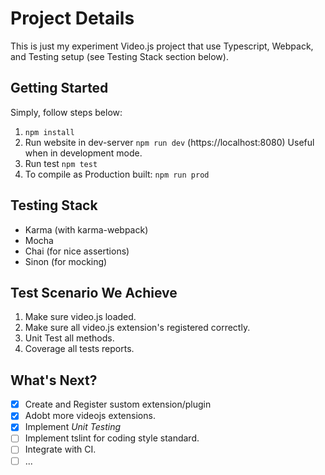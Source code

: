 # Project Details
This is just my experiment Video.js project that use Typescript, Webpack, and Testing setup (see Testing Stack section below).

## Getting Started
Simply, follow steps below:

  1. `npm install`
  2. Run website in dev-server `npm run dev` (https://localhost:8080)
    Useful when in development mode.
  3. Run test `npm test`
  4. To compile as Production built: `npm run prod`

## Testing Stack

- Karma (with karma-webpack)
- Mocha
- Chai (for nice assertions)
- Sinon (for mocking)

## Test Scenario We Achieve

1. Make sure video.js loaded.
2. Make sure all video.js extension's registered correctly.
3. Unit Test all methods.
4. Coverage all tests reports.

## What's Next?

- [x] Create and Register sustom extension/plugin
- [x] Adobt more videojs extensions.
- [x] Implement *Unit Testing*
- [ ] Implement tslint for coding style standard.
- [ ] Integrate with CI.
- [ ] ...